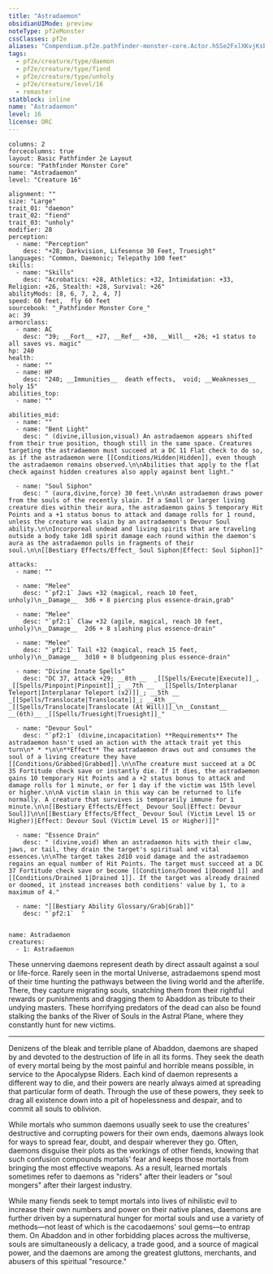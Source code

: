 ```yaml
---
title: "Astradaemon"
obsidianUIMode: preview
noteType: pf2eMonster
cssClasses: pf2e
aliases: "Compendium.pf2e.pathfinder-monster-core.Actor.hSSe2FxlXKvjKsEw" 
tags:
  - pf2e/creature/type/daemon
  - pf2e/creature/type/fiend
  - pf2e/creature/type/unholy
  - pf2e/creature/level/16
  - remaster
statblock: inline
name: "Astradaemon"
level: 16
license: ORC
---
```


```statblock
columns: 2
forcecolumns: true
layout: Basic Pathfinder 2e Layout
source: "Pathfinder Monster Core"
name: "Astradaemon"
level: "Creature 16"

alignment: ""
size: "Large"
trait_01: "daemon"
trait_02: "fiend"
trait_03: "unholy"
modifier: 28
perception:
  - name: "Perception"
    desc: "+28; Darkvision, Lifesense 30 Feet, Truesight"
languages: "Common, Daemonic; Telepathy 100 feet"
skills:
  - name: "Skills"
    desc: "Acrobatics: +28, Athletics: +32, Intimidation: +33, Religion: +26, Stealth: +28, Survival: +26"
abilityMods: [8, 6, 7, 2, 4, 7]
speed: 60 feet,  fly 60 feet
sourcebook: "_Pathfinder Monster Core_"
ac: 39
armorclass:
  - name: AC
    desc: "39; __Fort__ +27, __Ref__ +30, __Will__ +26; +1 status to all saves vs. magic"
hp: 240
health:
  - name: ""
  - name: HP
    desc: "240; __Immunities__  death effects,  void; __Weaknesses__ holy 15"
abilities_top:
  - name: ""

abilities_mid:
  - name: ""
  - name: "Bent Light"
    desc: " (divine,illusion,visual) An astradaemon appears shifted from their true position, though still in the same space. Creatures targeting the astradaemon must succeed at a DC 11 Flat check to do so, as if the astradaemon were [[Conditions/Hidden|Hidden]], even though the astradaemon remains observed.\n\nAbilities that apply to the flat check against hidden creatures also apply against bent light."

  - name: "Soul Siphon"
    desc: " (aura,divine,force) 30 feet.\n\nAn astradaemon draws power from the souls of the recently slain. If a Small or larger living creature dies within their aura, the astradaemon gains 5 temporary Hit Points and a +1 status bonus to attack and damage rolls for 1 round, unless the creature was slain by an astradaemon's Devour Soul ability.\n\nIncorporeal undead and living spirits that are traveling outside a body take 1d8 spirit damage each round within the daemon's aura as the astradaemon pulls in fragments of their soul.\n\n[[Bestiary Effects/Effect_ Soul Siphon|Effect: Soul Siphon]]"

attacks:
  - name: ""

  - name: "Melee"
    desc: "`pf2:1` Jaws +32 (magical, reach 10 feet, unholy)\n__Damage__  3d6 + 8 piercing plus essence-drain,grab"

  - name: "Melee"
    desc: "`pf2:1` Claw +32 (agile, magical, reach 10 feet, unholy)\n__Damage__  2d6 + 8 slashing plus essence-drain"

  - name: "Melee"
    desc: "`pf2:1` Tail +32 (magical, reach 15 feet, unholy)\n__Damage__  3d10 + 8 bludgeoning plus essence-drain"

  - name: "Divine Innate Spells"
    desc: "DC 37, attack +29; __8th __  _[[Spells/Execute|Execute]]_, _[[Spells/Pinpoint|Pinpoint]]_; __7th __  _[[Spells/Interplanar Teleport|Interplanar Teleport (x2)]]_; __5th __  _[[Spells/Translocate|Translocate]]_; __4th __  _[[Spells/Translocate|Translocate (At Will)]]_\n__Constant__  __(6th)__ _[[Spells/Truesight|Truesight]]_"

  - name: "Devour Soul"
    desc: "`pf2:1` (divine,incapacitation) **Requirements** The astradaemon hasn't used an action with the attack trait yet this turn\n* * *\n\n**Effect** The astradaemon draws out and consumes the soul of a living creature they have [[Conditions/Grabbed|Grabbed]].\n\nThe creature must succeed at a DC 35 Fortitude check save or instantly die. If it dies, the astradaemon gains 10 temporary Hit Points and a +2 status bonus to attack and damage rolls for 1 minute, or for 1 day if the victim was 15th level or higher.\n\nA victim slain in this way can be returned to life normally. A creature that survives is temporarily immune for 1 minute.\n\n[[Bestiary Effects/Effect_ Devour Soul|Effect: Devour Soul]]\n\n[[Bestiary Effects/Effect_ Devour Soul (Victim Level 15 or Higher)|Effect: Devour Soul (Victim Level 15 or Higher)]]"

  - name: "Essence Drain"
    desc: " (divine,void) When an astradaemon hits with their claw, jaws, or tail, they drain the target's spiritual and vital essences.\n\nThe target takes 2d10 void damage and the astradaemon regains an equal number of Hit Points. The target must succeed at a DC 37 Fortitude check save or become [[Conditions/Doomed 1|Doomed 1]] and [[Conditions/Drained 1|Drained 1]]. If the target was already drained or doomed, it instead increases both conditions' value by 1, to a maximum of 4."

  - name: "[[Bestiary Ability Glossary/Grab|Grab]]"
    desc: "`pf2:1`  "
 
```

```encounter-table
name: Astradaemon
creatures:
  - 1: Astradaemon
```



These unnerving daemons represent death by direct assault against a soul or life-force. Rarely seen in the mortal Universe, astradaemons spend most of their time hunting the pathways between the living world and the afterlife. There, they capture migrating souls, snatching them from their rightful rewards or punishments and dragging them to Abaddon as tribute to their undying masters. These horrifying predators of the dead can also be found stalking the banks of the River of Souls in the Astral Plane, where they constantly hunt for new victims.

* * *

Denizens of the bleak and terrible plane of Abaddon, daemons are shaped by and devoted to the destruction of life in all its forms. They seek the death of every mortal being by the most painful and horrible means possible, in service to the Apocalypse Riders. Each kind of daemon represents a different way to die, and their powers are nearly always aimed at spreading that particular form of death. Through the use of these powers, they seek to drag all existence down into a pit of hopelessness and despair, and to commit all souls to oblivion.

While mortals who summon daemons usually seek to use the creatures' destructive and corrupting powers for their own ends, daemons always look for ways to spread fear, doubt, and despair wherever they go. Often, daemons disguise their plots as the workings of other fiends, knowing that such confusion compounds mortals' fear and keeps those mortals from bringing the most effective weapons. As a result, learned mortals sometimes refer to daemons as "riders" after their leaders or "soul mongers" after their largest industry.

While many fiends seek to tempt mortals into lives of nihilistic evil to increase their own numbers and power on their native planes, daemons are further driven by a supernatural hunger for mortal souls and use a variety of methods—not least of which is the cacodaemons' soul gems—to entrap them. On Abaddon and in other forbidding places across the multiverse, souls are simultaneously a delicacy, a trade good, and a source of magical power, and the daemons are among the greatest gluttons, merchants, and abusers of this spiritual "resource."

